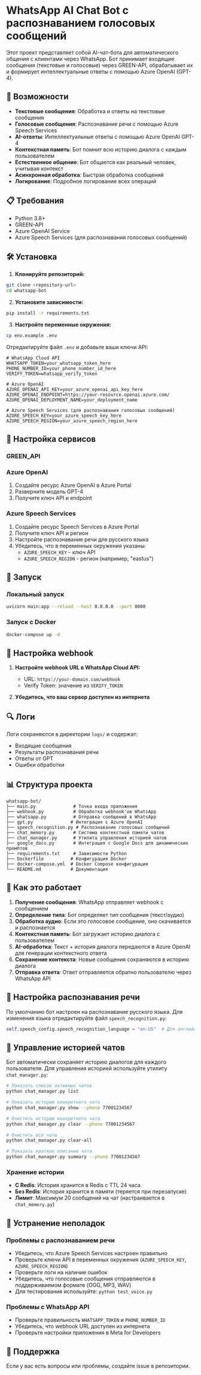 # WhatsApp AI Chat Bot с распознаванием голосовых сообщений

Этот проект представляет собой AI-чат-бота для автоматического общения с клиентами через WhatsApp. Бот принимает входящие сообщения (текстовые и голосовые) через GREEN-API, обрабатывает их и формирует интеллектуальные ответы с помощью Azure OpenAI (GPT-4).

## 🚀 Возможности

- **Текстовые сообщения**: Обработка и ответы на текстовые сообщения
- **Голосовые сообщения**: Распознавание речи с помощью Azure Speech Services
- **AI-ответы**: Интеллектуальные ответы с помощью Azure OpenAI GPT-4
- **Контекстная память**: Бот помнит всю историю диалога с каждым пользователем
- **Естественное общение**: Бот общается как реальный человек, учитывая контекст
- **Асинхронная обработка**: Быстрая обработка сообщений
- **Логирование**: Подробное логирование всех операций

## 📋 Требования

- Python 3.8+
- GREEN-API
- Azure OpenAI Service
- Azure Speech Services (для распознавания голосовых сообщений)

## 🛠️ Установка

1. **Клонируйте репозиторий:**
```bash
git clone <repository-url>
cd whatsapp-bot
```

2. **Установите зависимости:**
```bash
pip install -r requirements.txt
```

3. **Настройте переменные окружения:**
```bash
cp env.example .env
```

Отредактируйте файл `.env` и добавьте ваши ключи API:

```env
# WhatsApp Cloud API
WHATSAPP_TOKEN=your_whatsapp_token_here
PHONE_NUMBER_ID=your_phone_number_id_here
VERIFY_TOKEN=whatsapp_verify_token

# Azure OpenAI
AZURE_OPENAI_API_KEY=your_azure_openai_api_key_here
AZURE_OPENAI_ENDPOINT=https://your-resource.openai.azure.com/
AZURE_OPENAI_DEPLOYMENT_NAME=your_deployment_name

# Azure Speech Services (для распознавания голосовых сообщений)
AZURE_SPEECH_KEY=your_azure_speech_key_here
AZURE_SPEECH_REGION=your_azure_speech_region_here
```

## 🔧 Настройка сервисов

### GREEN_API

### Azure OpenAI
1. Создайте ресурс Azure OpenAI в Azure Portal
2. Разверните модель GPT-4
3. Получите ключ API и endpoint

### Azure Speech Services
1. Создайте ресурс Speech Services в Azure Portal
2. Получите ключ API и регион
3. Настройте распознавание речи для русского языка
4. Убедитесь, что в переменных окружения указаны:
   - `AZURE_SPEECH_KEY` - ключ API
   - `AZURE_SPEECH_REGION` - регион (например, "eastus")

## 🚀 Запуск

### Локальный запуск
```bash
uvicorn main:app --reload --host 0.0.0.0 --port 8000
```

### Запуск с Docker
```bash
docker-compose up -d
```

## 📱 Настройка webhook

1. **Настройте webhook URL в WhatsApp Cloud API:**
   - URL: `https://your-domain.com/webhook`
   - Verify Token: значение из `VERIFY_TOKEN`

2. **Убедитесь, что ваш сервер доступен из интернета**

## 🔍 Логи

Логи сохраняются в директории `logs/` и содержат:
- Входящие сообщения
- Результаты распознавания речи
- Ответы от GPT
- Ошибки обработки

## 📊 Структура проекта

```
whatsapp-bot/
├── main.py              # Точка входа приложения
├── webhook.py           # Обработка webhook'ов WhatsApp
├── whatsapp.py          # Отправка сообщений в WhatsApp
├── gpt.py              # Интеграция с Azure OpenAI
├── speech_recognition.py # Распознавание голосовых сообщений
├── chat_memory.py       # Система контекстной памяти чатов
├── chat_manager.py      # Утилита управления историей чатов
├── google_docs.py       # Интеграция с Google Docs для динамических промптов
├── requirements.txt     # Зависимости Python
├── Dockerfile          # Конфигурация Docker
├── docker-compose.yml  # Docker Compose конфигурация
└── README.md           # Документация
```

## 🎯 Как это работает

1. **Получение сообщения**: WhatsApp отправляет webhook с сообщением
2. **Определение типа**: Бот определяет тип сообщения (текст/аудио)
3. **Обработка аудио**: Если это голосовое сообщение, оно скачивается и распознается
4. **Контекстная память**: Бот загружает историю диалога с пользователем
5. **AI-обработка**: Текст + история диалога передаются в Azure OpenAI для генерации контекстного ответа
6. **Сохранение контекста**: Новые сообщения сохраняются в историю диалога
7. **Отправка ответа**: Ответ отправляется обратно пользователю через WhatsApp API

## 🔧 Настройка распознавания речи

По умолчанию бот настроен на распознавание русского языка. Для изменения языка отредактируйте файл `speech_recognition.py`:

```python
self.speech_config.speech_recognition_language = "en-US"  # Для английского
```

## 💬 Управление историей чатов

Бот автоматически сохраняет историю диалогов для каждого пользователя. Для управления историей используйте утилиту `chat_manager.py`:

```bash
# Показать список активных чатов
python chat_manager.py list

# Показать историю конкретного чата
python chat_manager.py show --phone 77001234567

# Очистить историю конкретного чата
python chat_manager.py clear --phone 77001234567

# Очистить все чаты
python chat_manager.py clear-all

# Показать краткое описание чата
python chat_manager.py summary --phone 77001234567
```

### Хранение истории

- **С Redis**: История хранится в Redis с TTL 24 часа
- **Без Redis**: История хранится в памяти (теряется при перезапуске)
- **Лимит**: Максимум 20 сообщений на чат (настраивается в `chat_memory.py`)

## 🐛 Устранение неполадок

### Проблемы с распознаванием речи
- Убедитесь, что Azure Speech Services настроен правильно
- Проверьте ключи API в переменных окружения (`AZURE_SPEECH_KEY`, `AZURE_SPEECH_REGION`)
- Проверьте логи на наличие ошибок
- Убедитесь, что голосовые сообщения отправляются в поддерживаемом формате (OGG, MP3, WAV)
- Для тестирования используйте: `python test_voice.py`

### Проблемы с WhatsApp API
- Проверьте правильность `WHATSAPP_TOKEN` и `PHONE_NUMBER_ID`
- Убедитесь, что webhook URL доступен из интернета
- Проверьте настройки приложения в Meta for Developers

## 🤝 Поддержка

Если у вас есть вопросы или проблемы, создайте issue в репозитории. 
